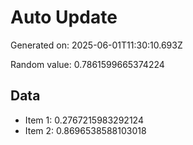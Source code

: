 # Auto Update

Generated on: 2025-06-01T11:30:10.693Z

Random value: 0.7861599665374224

## Data

- Item 1: 0.2767215983292124
- Item 2: 0.8696538588103018